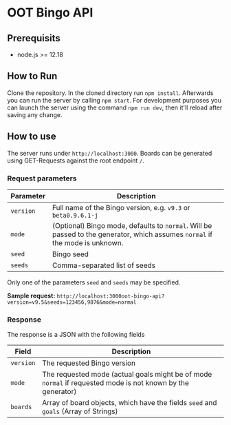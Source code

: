 # OOT Bingo API

## Prerequisits

* node.js >= 12.18

## How to Run

Clone the repository. In the cloned directory run `npm install`. Afterwards you can run the server by calling `npm start`. For development purposes you can launch the server using the command `npm run dev`, then it'll reload after saving any change.

## How to use

The server runs under `http://localhost:3000`. Boards can be generated using GET-Requests against the root endpoint `/`.

### Request parameters

| Parameter | Description                                                                                                                  |
| --------- | ---------------------------------------------------------------------------------------------------------------------------- |
| `version` | Full name of the Bingo version, e.g. `v9.3` or `beta0.9.6.1-j`                                                               |
| `mode`    | (Optional) Bingo mode, defaults to `normal`. Will be passed to the generator, which assumes `normal` if the mode is unknown. |
| `seed`    | Bingo seed                                                                                                                   |
| `seeds`   | Comma-separated list of seeds                                                                                                |

Only one of the parameters `seed` and `seeds` may be specified.

**Sample request:** `http://localhost:3000oot-bingo-api?version=v9.5&seeds=123456,9876&mode=normal`

### Response

The response is a JSON with the following fields

| Field     | Description                                                                                                 |
| --------- | ----------------------------------------------------------------------------------------------------------- |
| `version` | The requested Bingo version                                                                                 |
| `mode`    | The requested mode (actual goals might be of mode `normal` if requested mode is not known by the generator) |
| `boards`  | Array of board objects, which have the fields `seed` and `goals` (Array of Strings)                         |
